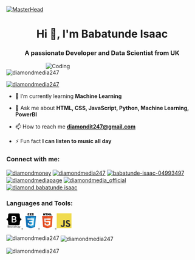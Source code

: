 [![MasterHead](https://1.bp.blogspot.com/-7A4WynwLsMw/XbBpCXG8fHI/AAAAAAAAMt4/uOa1bpLskYgrwGbllhSu2SDj_Mig8SXJQCLcBGAsYHQ/s1600/2000_600px.gif)](https://rishavchanda.oi)
<h1 align="center">Hi 👋, I'm Babatunde Isaac</h1>
<h3 align="center">A passionate Developer and Data Scientist from UK</h3>
<img align="right" alt="Coding" width="400" src="https://www.venuexplorer.com.sg/uploads/Working%20in%20progresss.gif">

<p align="left"> <img src="https://komarev.com/ghpvc/?username=diamondmedia247&label=Profile%20views&color=0e75b6&style=flat" alt="diamondmedia247" /> </p>

<p align="left"> <a href="https://twitter.com/diamondmedia247" target="blank"><img src="https://img.shields.io/twitter/follow/diamondmedia247?logo=twitter&style=for-the-badge" alt="diamondmedia247" /></a> </p>

- 🌱 I’m currently learning **Machine Learning**

- 💬 Ask me about **HTML, CSS, JavaScript, Python, Machine Learning, PowerBI**

- 📫 How to reach me **diamondit247@gmail.com**

- ⚡ Fun fact **I can listen to music all day**

<h3 align="left">Connect with me:</h3>
<p align="left">
<a href="https://codepen.io/diamondmoney" target="blank"><img align="center" src="https://raw.githubusercontent.com/rahuldkjain/github-profile-readme-generator/master/src/images/icons/Social/codepen.svg" alt="diamondmoney" height="30" width="40" /></a>
<a href="https://twitter.com/diamondmedia247" target="blank"><img align="center" src="https://raw.githubusercontent.com/rahuldkjain/github-profile-readme-generator/master/src/images/icons/Social/twitter.svg" alt="diamondmedia247" height="30" width="40" /></a>
<a href="https://linkedin.com/in/babatunde-isaac-04993497" target="blank"><img align="center" src="https://raw.githubusercontent.com/rahuldkjain/github-profile-readme-generator/master/src/images/icons/Social/linked-in-alt.svg" alt="babatunde-isaac-04993497" height="30" width="40" /></a>
<a href="https://fb.com/diamondmediapage" target="blank"><img align="center" src="https://raw.githubusercontent.com/rahuldkjain/github-profile-readme-generator/master/src/images/icons/Social/facebook.svg" alt="diamondmediapage" height="30" width="40" /></a>
<a href="https://instagram.com/diamondmedia_official" target="blank"><img align="center" src="https://raw.githubusercontent.com/rahuldkjain/github-profile-readme-generator/master/src/images/icons/Social/instagram.svg" alt="diamondmedia_official" height="30" width="40" /></a>
<a href="https://www.youtube.com/c/diamond babatunde isaac" target="blank"><img align="center" src="https://raw.githubusercontent.com/rahuldkjain/github-profile-readme-generator/master/src/images/icons/Social/youtube.svg" alt="diamond babatunde isaac" height="30" width="40" /></a>
</p>

<h3 align="left">Languages and Tools:</h3>
<p align="left"> <a href="https://getbootstrap.com" target="_blank" rel="noreferrer"> <img src="https://raw.githubusercontent.com/devicons/devicon/master/icons/bootstrap/bootstrap-plain-wordmark.svg" alt="bootstrap" width="40" height="40"/> </a> <a href="https://www.w3schools.com/css/" target="_blank" rel="noreferrer"> <img src="https://raw.githubusercontent.com/devicons/devicon/master/icons/css3/css3-original-wordmark.svg" alt="css3" width="40" height="40"/> </a> <a href="https://www.w3.org/html/" target="_blank" rel="noreferrer"> <img src="https://raw.githubusercontent.com/devicons/devicon/master/icons/html5/html5-original-wordmark.svg" alt="html5" width="40" height="40"/> </a> <a href="https://developer.mozilla.org/en-US/docs/Web/JavaScript" target="_blank" rel="noreferrer"> <img src="https://raw.githubusercontent.com/devicons/devicon/master/icons/javascript/javascript-original.svg" alt="javascript" width="40" height="40"/> </a> </p>

<p><img align="left" src="https://github-readme-stats.vercel.app/api/top-langs?username=diamondmedia247&show_icons=true&locale=en&layout=compact" alt="diamondmedia247" /></p>

<p>&nbsp;<img align="center" src="https://github-readme-stats.vercel.app/api?username=diamondmedia247&show_icons=true&locale=en" alt="diamondmedia247" /></p>

<p><img align="center" src="https://github-readme-streak-stats.herokuapp.com/?user=diamondmedia247&" alt="diamondmedia247" /></p>
